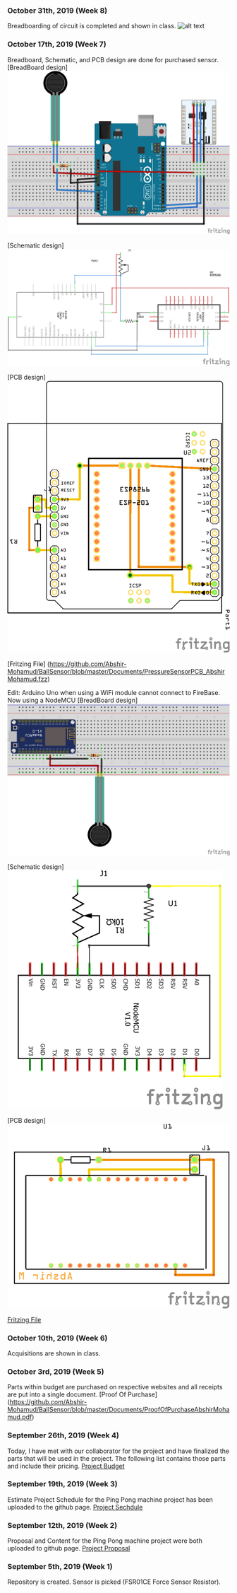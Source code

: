 ### October 31th, 2019 (Week 8)
Breadboarding of circuit is completed and shown in class.
![alt text](https://github.com/Abshir-Mohamud/BallSensor/blob/master/Images/AbshirMohamud_PressureSensor.png)

### October 17th, 2019 (Week 7)
Breadboard, Schematic, and PCB design are done for purchased sensor.
[BreadBoard design]
![alt text](https://github.com/Abshir-Mohamud/BallSensor/blob/master/Images/HardwareScheme_bb.png)

[Schematic design]
![alt text](https://github.com/Abshir-Mohamud/BallSensor/blob/master/Images/HardwareScheme_schem.png)

[PCB design]
![alt text](https://github.com/Abshir-Mohamud/BallSensor/blob/master/Images/HardwareScheme_pcb.png)

[Fritzing File] (https://github.com/Abshir-Mohamud/BallSensor/blob/master/Documents/PressureSensorPCB_AbshirMohamud.fzz)

Edit: Arduino Uno when using a WiFi module cannot connect to FireBase. Now using a NodeMCU
[BreadBoard design]
![alt text](https://github.com/Abshir-Mohamud/BallSensor/blob/master/Images/AbshirMohamud_PressureSensorV1_bb.png)

[Schematic design]
![alt text](https://github.com/Abshir-Mohamud/BallSensor/blob/master/Images/AbshirMohamud_PressureSensorV1_schem.png)

[PCB design]
![alt text](https://github.com/Abshir-Mohamud/BallSensor/blob/master/Images/AbshirMohamud_PressureSensorV1_pcb.png)

[Fritzing File](https://github.com/Abshir-Mohamud/BallSensor/blob/master/Documents/AbshirMohamud_PressureSensorV1.fzz)

### October 10th, 2019 (Week 6)
Acquisitions are shown in class.

### October 3rd, 2019 (Week 5)
Parts within budget are purchased on respective websites and all receipts are put into a single document.
[Proof Of Purchase] (https://github.com/Abshir-Mohamud/BallSensor/blob/master/Documents/ProofOfPurchaseAbshirMohamud.pdf)

### September 26th, 2019 (Week 4)
Today, I have met with our collaborator for the project and have finalized the parts that will be used in the project. The following list contains those parts and include their pricing.
[Project Budget](https://github.com/Abshir-Mohamud/BallSensor/blob/master/Documents/BudgetAbshirMohamud.pdf)

### September 19th, 2019 (Week 3)
Estimate Project Schedule for the Ping Pong machine project has been uploaded to the github page.
[Project Sechdule](https://github.com/Abshir-Mohamud/BallSensor/blob/master/Documents/ProjectScheduleAbshirMohamud.pdf)

### September 12th, 2019 (Week 2)
Proposal and Content for the Ping Pong machine project were both uploaded to github page.
[Project Proposal](https://github.com/Abshir-Mohamud/BallSensor/blob/master/Documents/ProjecttProposalAbshirMohamud.pdf)

### September 5th, 2019 (Week 1)
Repository is created. Sensor is picked (FSR01CE Force Sensor Resistor).


